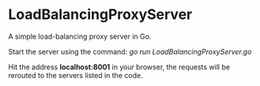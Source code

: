 # LoadBalancingProxyServer
A simple load-balancing proxy server in Go.

Start the server using the command: _go run LoadBalancingProxyServer.go_

Hit the address **localhost:8001** in your browser, the requests will be rerouted to the servers listed in the code.